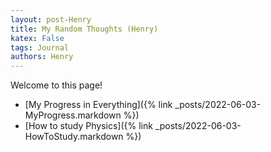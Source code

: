 ```yaml
---
layout: post-Henry
title: My Random Thoughts (Henry)
katex: False
tags: Journal 
authors: Henry
---
```

Welcome to this page!
 - [My Progress in Everything]({% link _posts/2022-06-03-MyProgress.markdown %})
 - [How to study Physics]({% link _posts/2022-06-03-HowToStudy.markdown %})

    